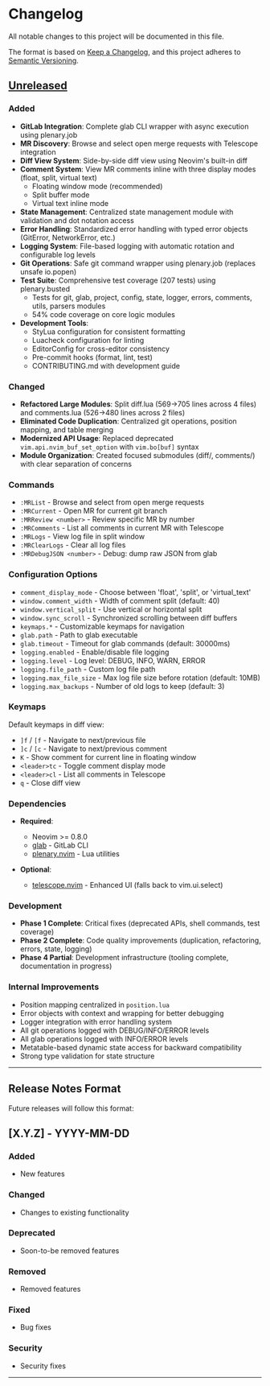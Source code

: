 # Changelog

All notable changes to this project will be documented in this file.

The format is based on [Keep a Changelog](https://keepachangelog.com/en/1.0.0/),
and this project adheres to [Semantic Versioning](https://semver.org/spec/v2.0.0.html).

## [Unreleased]

### Added

- **GitLab Integration**: Complete glab CLI wrapper with async execution using plenary.job
- **MR Discovery**: Browse and select open merge requests with Telescope integration
- **Diff View System**: Side-by-side diff view using Neovim's built-in diff
- **Comment System**: View MR comments inline with three display modes (float, split, virtual text)
  - Floating window mode (recommended)
  - Split buffer mode
  - Virtual text inline mode
- **State Management**: Centralized state management module with validation and dot notation access
- **Error Handling**: Standardized error handling with typed error objects (GitError, NetworkError, etc.)
- **Logging System**: File-based logging with automatic rotation and configurable log levels
- **Git Operations**: Safe git command wrapper using plenary.job (replaces unsafe io.popen)
- **Test Suite**: Comprehensive test coverage (207 tests) using plenary.busted
  - Tests for git, glab, project, config, state, logger, errors, comments, utils, parsers modules
  - 54% code coverage on core logic modules
- **Development Tools**:
  - StyLua configuration for consistent formatting
  - Luacheck configuration for linting
  - EditorConfig for cross-editor consistency
  - Pre-commit hooks (format, lint, test)
  - CONTRIBUTING.md with development guide

### Changed

- **Refactored Large Modules**: Split diff.lua (569→705 lines across 4 files) and comments.lua (526→480 lines across 2 files)
- **Eliminated Code Duplication**: Centralized git operations, position mapping, and table merging
- **Modernized API Usage**: Replaced deprecated `vim.api.nvim_buf_set_option` with `vim.bo[buf]` syntax
- **Module Organization**: Created focused submodules (diff/, comments/) with clear separation of concerns

### Commands

- `:MRList` - Browse and select from open merge requests
- `:MRCurrent` - Open MR for current git branch
- `:MRReview <number>` - Review specific MR by number
- `:MRComments` - List all comments in current MR with Telescope
- `:MRLogs` - View log file in split window
- `:MRClearLogs` - Clear all log files
- `:MRDebugJSON <number>` - Debug: dump raw JSON from glab

### Configuration Options

- `comment_display_mode` - Choose between 'float', 'split', or 'virtual_text'
- `window.comment_width` - Width of comment split (default: 40)
- `window.vertical_split` - Use vertical or horizontal split
- `window.sync_scroll` - Synchronized scrolling between diff buffers
- `keymaps.*` - Customizable keymaps for navigation
- `glab.path` - Path to glab executable
- `glab.timeout` - Timeout for glab commands (default: 30000ms)
- `logging.enabled` - Enable/disable file logging
- `logging.level` - Log level: DEBUG, INFO, WARN, ERROR
- `logging.file_path` - Custom log file path
- `logging.max_file_size` - Max log file size before rotation (default: 10MB)
- `logging.max_backups` - Number of old logs to keep (default: 3)

### Keymaps

Default keymaps in diff view:
- `]f` / `[f` - Navigate to next/previous file
- `]c` / `[c` - Navigate to next/previous comment
- `K` - Show comment for current line in floating window
- `<leader>tc` - Toggle comment display mode
- `<leader>cl` - List all comments in Telescope
- `q` - Close diff view

### Dependencies

- **Required**:
  - Neovim >= 0.8.0
  - [glab](https://gitlab.com/gitlab-org/cli) - GitLab CLI
  - [plenary.nvim](https://github.com/nvim-lua/plenary.nvim) - Lua utilities

- **Optional**:
  - [telescope.nvim](https://github.com/nvim-telescope/telescope.nvim) - Enhanced UI (falls back to vim.ui.select)

### Development

- **Phase 1 Complete**: Critical fixes (deprecated APIs, shell commands, test coverage)
- **Phase 2 Complete**: Code quality improvements (duplication, refactoring, errors, state, logging)
- **Phase 4 Partial**: Development infrastructure (tooling complete, documentation in progress)

### Internal Improvements

- Position mapping centralized in `position.lua`
- Error objects with context and wrapping for better debugging
- Logger integration with error handling system
- All git operations logged with DEBUG/INFO/ERROR levels
- All glab operations logged with INFO/ERROR levels
- Metatable-based dynamic state access for backward compatibility
- Strong type validation for state structure

---

## Release Notes Format

Future releases will follow this format:

## [X.Y.Z] - YYYY-MM-DD

### Added
- New features

### Changed
- Changes to existing functionality

### Deprecated
- Soon-to-be removed features

### Removed
- Removed features

### Fixed
- Bug fixes

### Security
- Security fixes

---

[Unreleased]: https://github.com/yourusername/mrreviewer/compare/v0.1.0...HEAD
